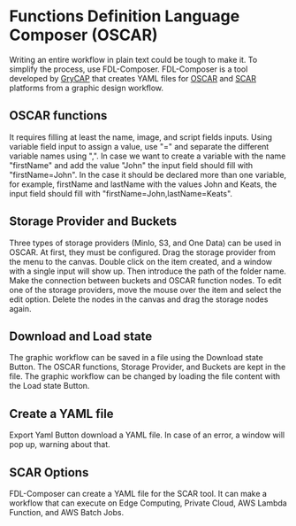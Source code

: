 # Functions Definition Language Composer (OSCAR)

Writing an entire workflow in plain text could be tough to make it. To simplify the process, use FDL-Composer. FDL-Composer is a tool developed by [GryCAP](https://www.grycap.upv.es/) that creates YAML files for [OSCAR](https://oscar.grycap.net/) and [SCAR](https://scar.readthedocs.io) platforms from a graphic design workflow.

## OSCAR functions

It requires filling at least the name, image, and script fields inputs. Using variable field input to assign a value, use "=" and separate the different variable names using ",". In case we want to create a variable with the name "firstName" and add the value "John" the input field should fill with "firstName=John". In the case it should be declared more than one variable, for example, firstName and lastName with the values John and Keats, the input field should fill with "firstName=John,lastName=Keats".

## Storage Provider and Buckets

Three types of storage providers (MinIo, S3, and One Data) can be used in OSCAR. At first, they must be configured. Drag the storage provider from the menu to the canvas. Double click on the item created, and a window with a single input will show up. Then introduce the path of the folder name. Make the connection between buckets and OSCAR function nodes. To edit one of the storage providers, move the mouse over the item and select the edit option. Delete the nodes in the canvas and drag the storage nodes again.

## Download and Load state

The graphic workflow can be saved in a file using the Download state Button. The OSCAR functions, Storage Provider, and Buckets are kept in the file. The graphic workflow can be changed by loading the file content with the Load state Button.

## Create a YAML file

Export Yaml Button download a YAML file. In case of an error, a window will pop up, warning about that.

## SCAR Options

FDL-Composer can create a YAML file for the SCAR tool. It can make a workflow that can execute on Edge Computing, Private Cloud, AWS Lambda Function, and AWS Batch Jobs.
